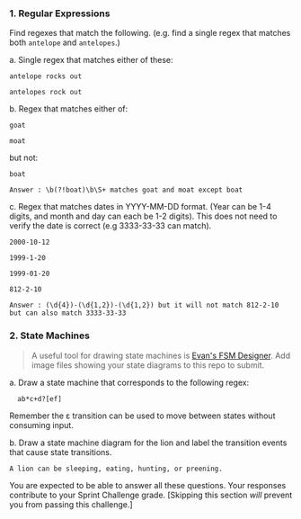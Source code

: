 ### 1. Regular Expressions
Find regexes that match the following. (e.g. find a single regex that matches
both `antelope` and `antelopes`.)

a. Single regex that matches either of these:

    antelope rocks out
    
    antelopes rock out

b. Regex that matches either of:

    goat
    
    moat

  but not:

    boat

    Answer : \b(?!boat)\b\S+ matches goat and moat except boat 

c. Regex that matches dates in YYYY-MM-DD format. (Year can be 1-4 digits, and
  month and day can each be 1-2 digits). This does not need to verify the date
  is correct (e.g 3333-33-33 can match).

    2000-10-12
  
    1999-1-20
  
    1999-01-20
  
    812-2-10

    Answer : (\d{4})-(\d{1,2})-(\d{1,2}) but it will not match 812-2-10 but can also match 3333-33-33

### 2. State Machines

> A useful tool for drawing state machines is [Evan's FSM
> Designer](http://madebyevan.com/fsm/). Add image files 
> showing your state diagrams to this repo to submit.

a. Draw a state machine that corresponds to the following regex:

      ab*c+d?[ef]

  Remember the ε transition can be used to move between states without
  consuming input. 

b. Draw a state machine diagram for the lion and label the transition events that
  cause state transitions.
  
    A lion can be sleeping, eating, hunting, or preening. 


You are expected to be able to answer all these questions. Your responses contribute to your Sprint Challenge grade. [Skipping this section *will* prevent you from passing this challenge.]
